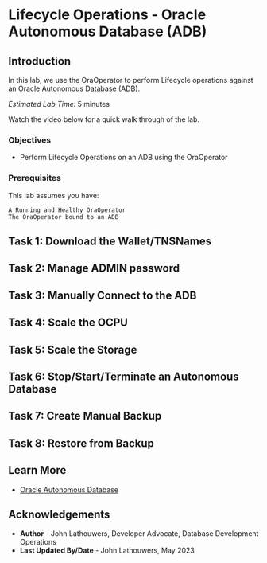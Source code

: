 # Lifecycle Operations - Oracle Autonomous Database (ADB)

## Introduction

In this lab, we use the OraOperator to perform Lifecycle operations against an Oracle Autonomous Database (ADB).

*Estimated Lab Time:* 5 minutes

Watch the video below for a quick walk through of the lab.
[](youtube:zNKxJjkq0Pw)

### Objectives

* Perform Lifecycle Operations on an ADB using the OraOperator

### Prerequisites

This lab assumes you have:

    A Running and Healthy OraOperator
    The OraOperator bound to an ADB

## Task 1: Download the Wallet/TNSNames

## Task 2: Manage ADMIN password

## Task 3: Manually Connect to the ADB

## Task 4: Scale the OCPU

## Task 5: Scale the Storage

## Task 6: Stop/Start/Terminate an Autonomous Database

## Task 7: Create Manual Backup

## Task 8: Restore from Backup

## Learn More

* [Oracle Autonomous Database](https://www.oracle.com/uk/autonomous-database/)

## Acknowledgements

* **Author** - John Lathouwers, Developer Advocate, Database Development Operations
* **Last Updated By/Date** - John Lathouwers, May 2023
